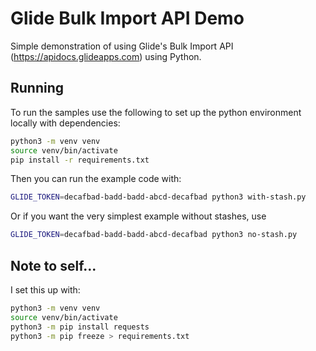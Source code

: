# Glide Bulk Import API Demo

Simple demonstration of using Glide's Bulk Import API (https://apidocs.glideapps.com) using Python.

## Running

To run the samples use the following to set up the python environment locally with dependencies:

```sh
python3 -m venv venv
source venv/bin/activate
pip install -r requirements.txt
```

Then you can run the example code with:

```sh
GLIDE_TOKEN=decafbad-badd-badd-abcd-decafbad python3 with-stash.py
```

Or if you want the very simplest example without stashes, use

```sh
GLIDE_TOKEN=decafbad-badd-badd-abcd-decafbad python3 no-stash.py
```

## Note to self...

I set this up with:

```sh
python3 -m venv venv
source venv/bin/activate
python3 -m pip install requests
python3 -m pip freeze > requirements.txt
```
